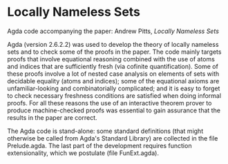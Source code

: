 # Locally Nameless Sets
Agda code accompanying the paper: Andrew Pitts, _Locally Nameless Sets_

Agda (version 2.6.2.2) was used to develop the theory of locally nameless sets and to check some of the proofs in the paper. The code mainly targets proofs that involve equational reasoning combined with the use of atoms and indices that are sufficiently fresh (via cofinite quantification). Some of these proofs involve a lot of nested case analysis on elements of sets with decidable equality (atoms and indices); some of the equational axioms are unfamiliar-looking and combinatorially complicated; and it is easy to forget to check necessary freshness conditions are satisfied when doing informal proofs. For all these reasons the use of an interactive theorem prover to produce machine-checked proofs was essential to gain assurance that the results in the paper are correct.

The Agda code is stand-alone: some standard definitions (that might otherwise be called from Agda's Standard Library) are collected in the file Prelude.agda. The last part of the development requires function extensionality, which we postulate (file FunExt.agda).
